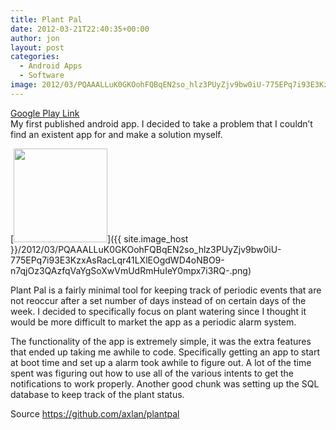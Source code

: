 ```yaml
---
title: Plant Pal
date: 2012-03-21T22:40:35+00:00
author: jon
layout: post
categories:
  - Android Apps
  - Software
image: 2012/03/PQAAALLuK0GKOohFQBqEN2so_hlz3PUyZjv9bw0iU-775EPq7i93E3KzxAsRacLqr41LXlEOgdWD4oNBO9-n7qjOz3QAzfqVaYgSoXwVmUdRmHuIeY0mpx7i3RQ-.png
---
```

[Google Play Link](https://play.google.com/store/apps/details?id=com.robopenguins)  
My first published android app. I decided to take a problem that I couldn&#8217;t find an existent app for and make a solution myself.  

[<img class="alignleft size-thumbnail wp-image-56" title="plantpalicon" src="{{ site.image_host }}/2012/03/PQAAALLuK0GKOohFQBqEN2so_hlz3PUyZjv9bw0iU-775EPq7i93E3KzxAsRacLqr41LXlEOgdWD4oNBO9-n7qjOz3QAzfqVaYgSoXwVmUdRmHuIeY0mpx7i3RQ-.png" alt="" width="150" height="150" />]({{ site.image_host }}/2012/03/PQAAALLuK0GKOohFQBqEN2so_hlz3PUyZjv9bw0iU-775EPq7i93E3KzxAsRacLqr41LXlEOgdWD4oNBO9-n7qjOz3QAzfqVaYgSoXwVmUdRmHuIeY0mpx7i3RQ-.png)

  
Plant Pal is a fairly minimal tool for keeping track of periodic events that are not reoccur after a set number of days instead of on certain days of the week. I decided to specifically focus on plant watering since I thought it would be more difficult to market the app as a periodic alarm system.

The functionality of the app is extremely simple, it was the extra features that ended up taking me awhile to code. Specifically getting an app to start at boot time and set up a alarm took awhile to figure out. A lot of the time spent was figuring out how to use all of the various intents to get the notifications to work properly. Another good chunk was setting up the SQL database to keep track of the plant status.

Source <https://github.com/axlan/plantpal>
